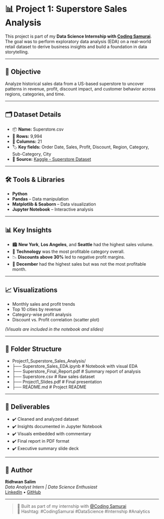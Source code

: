 # 📊 Project 1: Superstore Sales Analysis

This project is part of my **Data Science Internship with [Coding Samurai](https://www.linkedin.com/company/coding-samurai/)**.  
The goal was to perform exploratory data analysis (EDA) on a real-world retail dataset to derive business insights and build a foundation in data storytelling.

---

## 🧠 Objective

Analyze historical sales data from a US-based superstore to uncover patterns in revenue, profit, discount impact, and customer behavior across regions, categories, and time.

---

## 🗂️ Dataset Details

- 📦 **Name:** Superstore.csv  
- 🧾 **Rows:** 9,994  
- 🧩 **Columns:** 21  
- 🏷️ **Key fields:** Order Date, Sales, Profit, Discount, Region, Category, Sub-Category, City  
- 📌 **Source:** [Kaggle - Superstore Dataset](https://www.kaggle.com/datasets/vivek468/superstore-dataset-final)

---

## 🛠️ Tools & Libraries

- **Python**
- **Pandas** – Data manipulation  
- **Matplotlib & Seaborn** – Data visualization  
- **Jupyter Notebook** – Interactive analysis  

---

## 📊 Key Insights

- 🏙️ **New York**, **Los Angeles**, and **Seattle** had the highest sales volume.
- 💼 **Technology** was the most profitable category overall.
- 📉 **Discounts above 30%** led to negative profit margins.
- 📆 **December** had the highest sales but was not the most profitable month.

---

## 📈 Visualizations

- Monthly sales and profit trends
- Top 10 cities by revenue
- Category-wise profit analysis
- Discount vs. Profit correlation (scatter plot)

*(Visuals are included in the notebook and slides)*

---

## 📁 Folder Structure
- Project1_Superstore_Sales_Analysis/
- ├── Superstore_Sales_EDA.ipynb     # Notebook with visual EDA
- ├── Superstore_Final_Report.pdf    # Summary report of analysis
- ├── Superstore.csv                 # Raw sales dataset
- ├── Project1_Slides.pdf            # Final presentation
- ├── README.md                      # Project README


---

## 🧾 Deliverables

- ✔️ Cleaned and analyzed dataset  
- ✔️ Insights documented in Jupyter Notebook  
- ✔️ Visuals embedded with commentary  
- ✔️ Final report in PDF format  
- ✔️ Executive summary slide deck  

---

## 📌 Author

**Ridhwan Salim**  
_Data Analyst Intern | Data Science Enthusiast_  
[LinkedIn](https://www.linkedin.com/in/ridhwan-s) • [GitHub](https://github.com/ridhwansalim)

---

> 🔖 Built as part of my internship with [@Coding Samurai](https://www.linkedin.com/company/coding-samurai/)  
> 📌 Hashtag: #CodingSamurai #DataScience #Internship #Analytics

